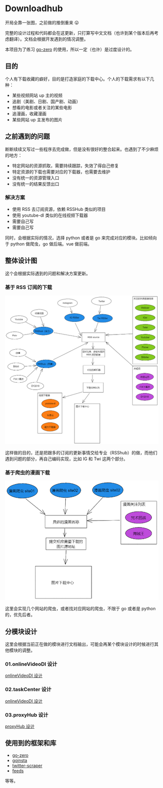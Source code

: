 # Downloadhub

开局全靠一张图，之前做的推倒重来 :stuck_out_tongue:

完整的设计过程和代码都会在这更新，只打算写中文文档（也许到某个版本后再考虑翻译）。文档会根据开发遇到的情况调整。

本项目为了练习 [go-zero](https://github.com/tal-tech/go-zero) 的使用，所以一定（也许）是过度设计的。

## 目的

个人有下载收藏的癖好，目的是打造家庭的下载中心。个人的下载需求有以下几种：

* 某些视频网站 up 主的视频
* 追剧（美剧、日剧、国产剧、动画）
* 想看的电影或者关注的某些电影
* 追漫画，收藏漫画
* 某些网站 up 主发布的图片

## 之前遇到的问题

断断续续又写过一些程序去完成做，但是没有很好的整合起来。也遇到了不少麻烦的地方：

* 特定网站的资源抓取，需要持续跟踪，失效了得自己修复
* 特定资源的下载也需要对应的下载器，也需要去维护
* 没有统一的资源管理入口
* 没有统一的结果反馈出口

### 解决方案

* 使用 RSS 去订阅资源，依赖 RSSHub 类似的项目
* 使用 youtube-dl 类似的在线视频下载器
* 需要自己写
* 需要自己写

同时，会根据实际的情况，选择 python 或者是 go 来完成对应的模块。比如倾向于 python 做爬虫，go 做后端。vue 做前端。

## 整体设计图

这个会根据实际遇到的问题和解决方案更新。


### 基于 RSS 订阅的下载

![all](DesignFiles/pics/rss_all.png)

这样做的目的，还是把跟多的订阅的更新事情交给专业（RSShub）的做，而他们遇到问题的部分，再自己编码实现，比如 IG 和 Twi 这两个部分。

### 基于爬虫的漫画下载

![all](DesignFiles/pics/comic_all.png)

这里会实现几个网站的爬虫，或者找对应网站的爬虫，不限于 go 或者是 python 的，优先后者。

## 分模块设计

这里会根据当前正在做的模块进行文档输出，可能会再某个模块设计的时候进行其他模块的调整。

### 01.onlineVideoDl 设计

[onlineVideoDl 设计](https://github.com/allanpk716/download-hub/blob/master/DesignFiles/01.onlineVideoDl%20%E8%AE%BE%E8%AE%A1/readme.md)

### 02.taskCenter 设计

[onlineVideoDl 设计](https://github.com/allanpk716/download-hub/blob/master/DesignFiles/02.taskCenter%20%E8%AE%BE%E8%AE%A1/readme.md)

### 03.proxyHub 设计

[proxyHub 设计](https://github.com/allanpk716/download-hub/blob/master/DesignFiles/03.proxyHub%20%E8%AE%BE%E8%AE%A1/readme.md)

## 使用到的框架和库

* [go-zero](https://github.com/tal-tech/go-zero)
* [goinsta](https://github.com/ahmdrz/goinsta)
* [twitter-scraper](https://github.com/n0madic/twitter-scraper)
* [feeds](https://github.com/gorilla/feeds)

等等。